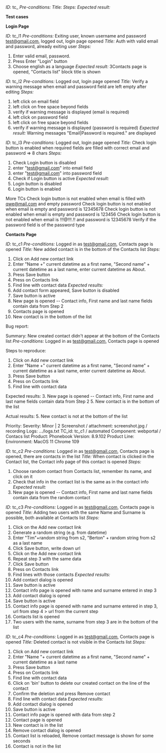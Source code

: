 *ID*: tc_
*Pre-conditions:* 
*Title:* 
*Steps:* 
*Expected result:* 

**Test cases**

**Login Page**

*ID*: tc_l1
*Pre-conditions:* Exiting user, known username and password test@gmail.com, logged out, login page opened
*Title:* Auth with valid email and password, already exiting user
*Steps:*
1. Enter valid email, password. 
2. Press Enter "Login" button
3. Choose english as a language
*Expected result:*
3Contacts page is opened, "Contacts list" block title is shown 


*ID*: tc_l2
*Pre-conditions:* Logged out, login page opened
*Title:* Verify a warning message when email and password field are left empty after editing
*Steps:*
1. left click on email field
2. left click on free space beyond fields
3. verify if warning message is displayed (email is required)
4. left click on password field
5. left click on free space beyond fields
6. verify if warning message is displayed (password is required)
*Expected result:*
Warning messages "Email|Password is required." are displayed

*ID*: tc_l3
*Pre-conditions:* Logged out, login page opened
*Title:* Check login button is enabled when required fields are filled with correct email and password => 8 chars
*Steps:*
1. Check Login button is disabled
2. enter "test@gmail.com" into email field
3. enter "test@gmail.com" into password field
4. Check if Login button is active
*Expected result:*
1. Login button is disabled
4. Login button is enabled

More TCs
Check login button is not enabled when email is filled with qwe@mail.com and empty password
Check login button is not enabled when email is empty and password is 12345678
Check login button is not enabled when email is empty and password is 123456
Check login button is not enabled when email is !!!@!!!.!! and password is 12345678
Verify if the password field is of the password type


**Contacts Page**

*ID*: tc_c1
*Pre-conditions:* Logged in as test@gmail.com, Contacts page is opened
*Title:* New added contact is in the bottom of the Contacts list
*Steps:*
1. Click on Add new contact link
2. Enter "Name +" current datetime as a first name, "Second name" + current datetime as a last name, enter current datetime as About.
3. Press Save button
4. Press on Contacts link
5. Find line with contact data
*Expected results:*
1. Add contact form appeared, Save button is disabled
2. Save button is active
3. New page is opened -- Contact info, First name and last name fields contain data from Step 2
4. Contacts page is opened
5. New contact is in the bottom of the list

Bug report:

Summary:
New created contact didn't appear at the bottom of the Contacts list
*Pre-conditions:* Logged in as test@gmail.com, Contacts page is opened

Steps to reproduce:
1. Click on Add new contact link
2. Enter "Name +" current datetime as a first name, "Second name" + current datetime as a last name, enter current datetime as About.
3. Press Save button
4. Press on Contacts link
5. Find line with contact data

Expected results:
3. New page is opened -- Contact info, First name and last name fields contain data from Step 2
5. New contact is in the bottom of the list

Actual results:
5. New contact is not at the bottom of the list

Priority: 
Severity: Minor | 2
Screenshot / attachment: screenshot.jpg / recording
Logs: .../logs.txt
TC_id: tc_c1 / automated
Component: webportal / Contacs list
Product: Phonebook
Version: 8.9.102
Product Line: 
Environment: MacOS 11 Chrome 109






*ID*: tc_c2 
*Pre-conditions:* Logged in as test@gmail.com, Contacts page is opened, there are contacts in the list
*Title:* When contact is clicked in the Contact list, the Contact info page of this contact is opened
*Steps:*
1. Choose random contact from Contacts list, remember its name, and click on it
2. Check that info in the contact list is the same as in the contact info
*Expected result:*
2. New page is opened -- Contact info, First name and last name fields contain data from the random contact  


*ID*: tc_c3
*Pre-conditions:* Logged in as test@gmail.com, Contacts page is opened
*Title:* Adding two users with the same Name and Surname is possible, both available at Contacts list
*Steps:* 
1. Click on the Add new contact link 
2. Generate a random string (e.g. from datetime)
3. Enter "Tim"+random string from s2, "Berton" + random string from s2 as a last name
4. Click Save button, write down url
5. Click on the Add new contact link
6. Repeat step 3 with the same data
7. Click Save button
8. Press on Contacts link
9. Find lines with those contacts
*Expected results:* 
1. Add contact dialog is opened
3. Save button is active
4. Contact info page is opened with name and surname entered in step 3
5. Add contact dialog is opned
6. Save button is active
7. Contact info page is opened with name and surname entered in step 3, url from step 4 > url from the current step
8. Contacts list is opened
9. Two users with the name, surname from step 3 are in the bottom of the list

*ID*: tc_c4
*Pre-conditions:* Logged in as test@gmail.com, Contacts page is opened
*Title:* Deleted contact is not visible in the Contacts list
*Steps:* 
1. Click on Add new contact link
2. Enter "Name "+ current datetime as a first name, "Second name" + current datetime as a last name
3. Press Save button
4. Press on Contacts link
5. Find line with contact data
6. Click on 'bin' button to delete our created contact on the line of the contact
7. Confirm the deletion and press Remove contact 
8. Find line with contact data
*Expected results:*
1. Add contact dialog is opened
2. Save button is active 
3. Contact info page is opened with data from step 2
4. Contact page is opened 
5. New contact is in the list
6. Remove contact dialog is opened
7. Contact list is reloaded, Remove contact message is shown for some seconds
8. Contact is not in the list

